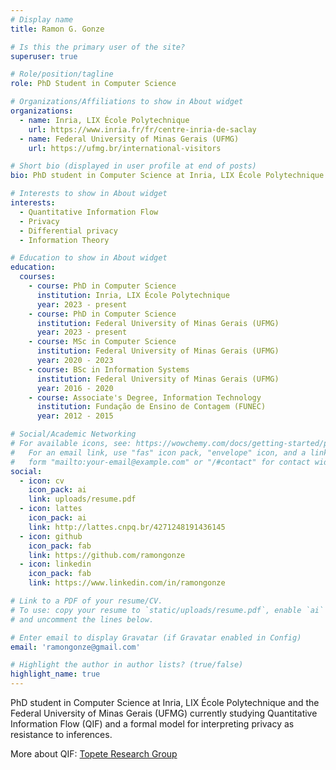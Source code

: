 ```yaml
---
# Display name
title: Ramon G. Gonze

# Is this the primary user of the site?
superuser: true

# Role/position/tagline
role: PhD Student in Computer Science

# Organizations/Affiliations to show in About widget
organizations:
  - name: Inria, LIX École Polytechnique
    url: https://www.inria.fr/fr/centre-inria-de-saclay
  - name: Federal University of Minas Gerais (UFMG)
    url: https://ufmg.br/international-visitors

# Short bio (displayed in user profile at end of posts)
bio: PhD student in Computer Science at Inria, LIX École Polytechnique and the Federal University of Minas Gerais (UFMG) currently studying Quantitative Information Flow (QIF) and a formal model for interpreting privacy as resistance to inferences.

# Interests to show in About widget
interests:
  - Quantitative Information Flow
  - Privacy
  - Differential privacy
  - Information Theory

# Education to show in About widget
education:
  courses:
    - course: PhD in Computer Science
      institution: Inria, LIX École Polytechnique
      year: 2023 - present
    - course: PhD in Computer Science
      institution: Federal University of Minas Gerais (UFMG)
      year: 2023 - present
    - course: MSc in Computer Science
      institution: Federal University of Minas Gerais (UFMG)
      year: 2020 - 2023
    - course: BSc in Information Systems
      institution: Federal University of Minas Gerais (UFMG)
      year: 2016 - 2020
    - course: Associate's Degree, Information Technology
      institution: Fundação de Ensino de Contagem (FUNEC)
      year: 2012 - 2015

# Social/Academic Networking
# For available icons, see: https://wowchemy.com/docs/getting-started/page-builder/#icons
#   For an email link, use "fas" icon pack, "envelope" icon, and a link in the
#   form "mailto:your-email@example.com" or "/#contact" for contact widget.
social:
  - icon: cv
    icon_pack: ai
    link: uploads/resume.pdf
  - icon: lattes
    icon_pack: ai
    link: http://lattes.cnpq.br/4271248191436145
  - icon: github
    icon_pack: fab
    link: https://github.com/ramongonze
  - icon: linkedin
    icon_pack: fab
    link: https://www.linkedin.com/in/ramongonze

# Link to a PDF of your resume/CV.
# To use: copy your resume to `static/uploads/resume.pdf`, enable `ai` icons in `params.toml`,
# and uncomment the lines below.

# Enter email to display Gravatar (if Gravatar enabled in Config)
email: 'ramongonze@gmail.com'

# Highlight the author in author lists? (true/false)
highlight_name: true
---
```


PhD student in Computer Science at Inria, LIX École Polytechnique and the Federal University of Minas Gerais (UFMG) currently studying Quantitative Information Flow (QIF) and a formal model for interpreting privacy as resistance to inferences.

More about QIF: [Topete Research Group](https://topete.science/)
